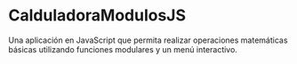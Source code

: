 # CalduladoraModulosJS
Una aplicación en JavaScript que permita realizar operaciones matemáticas básicas utilizando funciones modulares y un menú interactivo.
